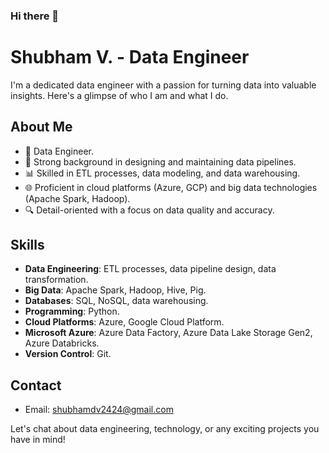 ### Hi there 👋

# Shubham V. - Data Engineer


I'm a dedicated data engineer with a passion for turning data into valuable insights. Here's a glimpse of who I am and what I do.

## About Me

- 💼 Data Engineer.
- 🚀 Strong background in designing and maintaining data pipelines.
- 📊 Skilled in ETL processes, data modeling, and data warehousing.
- 🌐 Proficient in cloud platforms (Azure, GCP) and big data technologies (Apache Spark, Hadoop).
- 🔍 Detail-oriented with a focus on data quality and accuracy.

## Skills

- **Data Engineering**: ETL processes, data pipeline design, data transformation.
- **Big Data**: Apache Spark, Hadoop, Hive, Pig.
- **Databases**: SQL, NoSQL, data warehousing.
- **Programming**: Python.
- **Cloud Platforms**: Azure, Google Cloud Platform.
- **Microsoft Azure**: Azure Data Factory, Azure Data Lake Storage Gen2, Azure Databricks.
- **Version Control**: Git.


## Contact
- Email: shubhamdv2424@gmail.com

Let's chat about data engineering, technology, or any exciting projects you have in mind!
